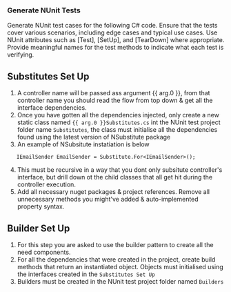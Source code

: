 ### Generate NUnit Tests

Generate NUnit test cases for the following C# code. Ensure that the tests cover various scenarios, including edge cases and typical use cases. Use NUnit attributes such as [Test], [SetUp], and [TearDown] where appropriate. Provide meaningful names for the test methods to indicate what each test is verifying.

## Substitutes Set Up

1. A controller name will be passed ass argument {{ arg.0 }}, from that controller name you should read the flow from top down & get all the  interface dependencies.
2. Once you have gotten all the dependencies injected, only create a new static class named `{{ arg.0 }}Substitutes.cs` int the NUnit test project folder name `Substitutes`, the class must initialise all the dependencies found using the latest version of NSubstitute package
3. An example of NSubsitute instatiation is below
```charp
   IEmailSender EmailSender = Substitute.For<IEmailSender>();
```
4. This must be recursive in a way that you dont only subsitute controller's interface, but drill down ot the child classes that all get hit during the controller execution.
5. Add all necessary nuget packages & project references. Remove all unnecessary methods you might've added & auto-implemented property syntax.

## Builder Set Up

1. For this step you are asked to use the builder pattern to create all the need components.
2. For all the dependencies that were created in the project, create build methods that return an instantiated object. Objects must initialised using the interfaces created in the `Substitutes Set Up`
3. Builders must be created in the NUnit test project folder named `Builders`

<!-- ## Work  On Tests

1. Create passing test, code coverage must be above 90%, test names should be create with the `Given_ When_ Then_` syntax, an example of a test can be `GivenServiceThrowsException_WhenGetAllSubscribers_ThenReturnsStatus500`
2. Run tests & check if the meet the condition in point 1, if not rework the tests until they pass. -->